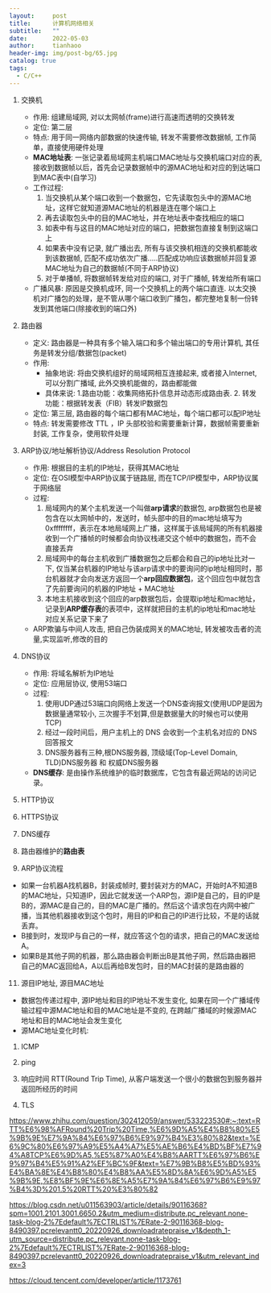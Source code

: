 ```yaml
---
layout:     post
title:      计算机网络相关
subtitle:   ""
date:       2022-05-03
author:     tianhaoo
header-img: img/post-bg/65.jpg
catalog: true
tags:
  - C/C++
---
```


1. 交换机
   * 作用: 组建局域网, 对以太网帧(frame)进行高速而透明的交换转发
   * 定位: 第二层
   * 特点: 用于同一网络内部数据的快速传输, 转发不需要修改数据帧, 工作简单，直接使用硬件处理
   * **MAC地址表**: 一张记录着局域网主机端口MAC地址与交换机端口对应的表, 接收到数据帧以后，首先会记录数据帧中的源MAC地址和对应的到达端口到MAC表中(自学习)
   * 工作过程:
     1. 当交换机从某个端口收到一个数据包，它先读取包头中的源MAC地址，这样它就知道源MAC地址的机器是连在哪个端口上
     2. 再去读取包头中的目的MAC地址，并在地址表中查找相应的端口
     3. 如表中有与这目的MAC地址对应的端口，把数据包直接复制到这端口上
     4. 如果表中没有记录, 就广播出去, 所有与该交换机相连的交换机都能收到该数据帧, 匹配不成功依次广播.....匹配成功响应该数据帧并回复源MAC地址为自己的数据帧(不同于ARP协议)
     5. 对于单播帧, 将数据帧转发给对应的端口, 对于广播帧, 转发给所有端口
   * 广播风暴: 原因是交换机成环, 同一个交换机上的两个端口直连. 以太交换机对广播包的处理，是不管从哪个端口收到广播包，都完整地复制一份转发到其他端口(除接收到的端口外)

2. 路由器
   * 定义: 路由器是一种具有多个输入端口和多个输出端口的专用计算机, 其任务是转发分组/数据包(packet)
   * 作用: 
     * 抽象地说: 将由交换机组好的局域网相互连接起来, 或者接入Internet, 可以分割广播域, 此外交换机能做的，路由都能做 
     * 具体来说: 1.路由功能：收集网络拓扑信息并动态形成路由表. 2. 转发功能：根据转发表（FIB）转发IP数据包
   * 定位: 第三层, 路由器的每个端口都有MAC地址，每个端口都可以配IP地址
   * 特点: 转发需要修改 TTL ，IP 头部校验和需要重新计算，数据帧需要重新封装, 工作复杂，使用软件处理


3. ARP协议/地址解析协议/Address Resolution Protocol
   * 作用: 根据目的主机的IP地址，获得其MAC地址
   * 定位: 在OSI模型中ARP协议属于链路层, 而在TCP/IP模型中，ARP协议属于网络层
   * 过程: 
      1. 局域网内的某个主机发送一个叫做**arp请求**的数据包, arp数据包也是被包含在以太网帧中的，发送时，帧头部中的目的mac地址填写为0xffffffff，表示在本地局域网上广播，这样属于该局域网的所有机器接收到一个广播帧的时候都会向协议栈递交这个帧中的数据包，而不会直接丢弃
      2. 局域网中的每台主机收到广播数据包之后都会和自己的ip地址比对一下, 仅当某台机器的IP地址与该arp请求中的要询问的ip地址相同时，那台机器就才会向发送方返回一个**arp回应数据包**，这个回应包中就包含了先前要询问的机器的IP地址 + MAC地址
      3. 本地主机接收到这个回应的arp数据包后，会提取ip地址和mac地址，记录到**ARP缓存表**的表项中，这样就把目的主机的ip地址和mac地址对应关系记录下来了
   * ARP欺骗与中间人攻击, 把自己伪装成网关的MAC地址, 转发被攻击者的流量,实现监听,修改的目的

4. DNS协议
   * 作用: 将域名解析为IP地址
   * 定位: 应用层协议, 使用53端口
   * 过程: 
      1. 使用UDP通过53端口向网络上发送一个DNS查询报文(使用UDP是因为数据量通常较小, 三次握手不划算,但是数据量大的时候也可以使用TCP)
      2. 经过一段时间后，用户主机上的 DNS 会收到一个主机名对应的 DNS 回答报文
      3. DNS服务器有三种,根DNS服务器, 顶级域(Top-Level Domain, TLD)DNS服务器 和 权威DNS服务器 
   * **DNS缓存**: 是由操作系统维护的临时数据库，它包含有最近网站的访问记录。

5. HTTP协议


6. HTTPS协议

7. DNS缓存



8.  路由器维护的**路由表**

9.  ARP协议流程
   * 如果一台机器A找机器B，封装成帧时, 要封装对方的MAC，开始时A不知道B的MAC地址，只知道IP，因此它就发送一个ARP包，源IP是自己的，目的IP是B的，源MAC是自己的，目的MAC是广播的。然后这个请求包在内网中被广播，当其他机器接收到这个包时，用目的IP和自己的IP进行比较，不是的话就丢弃。
   * B接到时，发现IP与自己的一样，就应答这个包的请求，把自己的MAC发送给A。
   * 如果B是其他子网的机器，那么路由器会判断出B是其他子网，然后路由器把自己的MAC返回给A，A以后再给B发包时，目的MAC封装的是路由器的




11. 源目IP地址, 源目MAC地址
   * 数据包传递过程中, 源IP地址和目的IP地址不发生变化, 如果在同一个广播域传输过程中源MAC地址和目的MAC地址是不变的, 在跨越广播域的时候源MAC地址和目的MAC地址会发生变化 
   * 源MAC地址变化时机:


1. ICMP
2. ping

3.  响应时间
RTT(Round Trip Time), 从客户端发送一个很小的数据包到服务器并返回所经历的时间


11. TLS

https://www.zhihu.com/question/302412059/answer/533223530#:~:text=RTT%E6%98%AFRound%20Trip%20Time,%E6%9D%A5%E4%B8%80%E5%9B%9E%E7%9A%84%E6%97%B6%E9%97%B4%E3%80%82&text=%E6%9C%80%E6%97%A9%E5%A4%A7%E5%AE%B6%E4%BD%BF%E7%94%A8TCP%E6%9D%A5,%E5%87%A0%E4%B8%AARTT%E6%97%B6%E9%97%B4%E5%91%A2%EF%BC%9F&text=%E7%9B%B8%E5%BD%93%E4%BA%8E%E4%B8%80%E4%B8%AA%E5%8D%8A%E6%9D%A5%E5%9B%9E,%E8%BF%9E%E6%8E%A5%E7%9A%84%E6%97%B6%E9%97%B4%3D%201.5%20RTT%20%E3%80%82





https://blog.csdn.net/u011563903/article/details/90116368?spm=1001.2101.3001.6650.2&utm_medium=distribute.pc_relevant.none-task-blog-2%7Edefault%7ECTRLIST%7ERate-2-90116368-blog-8490397.pcrelevantt0_20220926_downloadratepraise_v1&depth_1-utm_source=distribute.pc_relevant.none-task-blog-2%7Edefault%7ECTRLIST%7ERate-2-90116368-blog-8490397.pcrelevantt0_20220926_downloadratepraise_v1&utm_relevant_index=3


https://cloud.tencent.com/developer/article/1173761